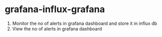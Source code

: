 # grafana-influx-grafana


1) Monitor the no of alerts in grafana dashboard and store it in influx db
2) View the no of alerts in grafana dashboard 

